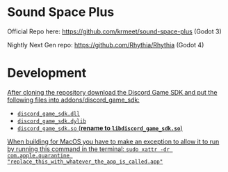 # Sound Space Plus

Official Repo here: https://github.com/krmeet/sound-space-plus (Godot 3)

Nightly Next Gen repo: https://github.com/Rhythia/Rhythia (Godot 4)

# Development <a href="dev-title" id="dev"/>
After cloning the repository download the Discord Game SDK and put the following files into addons/discord_game_sdk:  
- `discord_game_sdk.dll`  
- `discord_game_sdk.dylib`  
- `discord_game_sdk.so` (__rename to `libdiscord_game_sdk.so`__)  


When building for MacOS you have to make an exception to allow it to run by running this command in the terminal: `sudo xattr -dr com.apple.quarantine "replace_this_with_whatever_the_app_is_called.app"`
